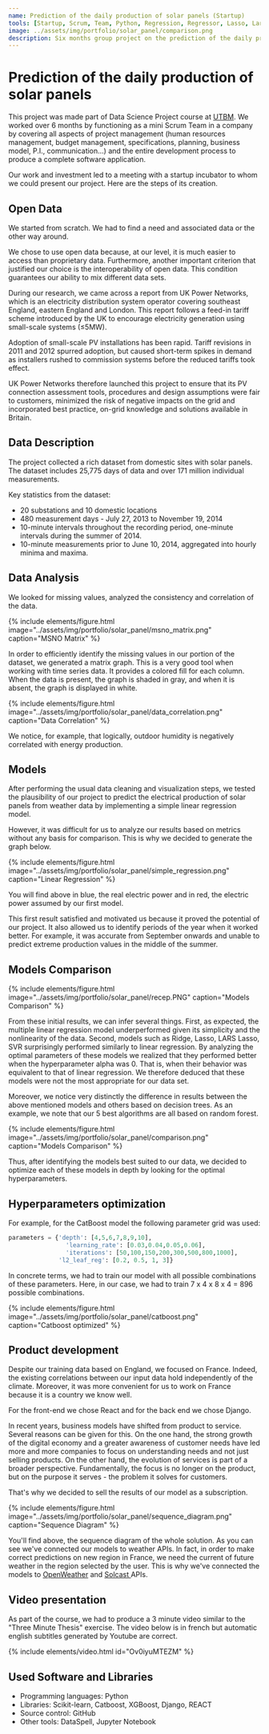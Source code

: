 ```yaml
---
name: Prediction of the daily production of solar panels (Startup)
tools: [Startup, Scrum, Team, Python, Regression, Regressor, Lasso, Lars, XGboost, LightGBM, Neural Networks, Elastic Net, Kernel Ridge, Catboost]
image: ../assets/img/portfolio/solar_panel/comparison.png
description: Six months group project on the prediction of the daily production of solar panels which gave rise to the beginnings of a startup.
---
```


# Prediction of the daily production of solar panels

This project was made part of Data Science Project course at <a href="https://www.utbm.fr/" target="_blank" rel="noopener noreferrer">UTBM</a>. We worked over 6 months by functioning as a mini Scrum Team in a company by covering all aspects of project management (human resources management, budget management, specifications, planning, business model, P.I., communication...) and the entire development process to produce a complete software application.

Our work and investment led to a meeting with a startup incubator to whom we could present our project. Here are the steps of its creation.

## Open Data

We started from scratch. We had to find a need and associated data or the other way around. 

We chose to use open data because, at our level, it is much easier to access than proprietary data. Furthermore, another important criterion that justified our choice is the interoperability of open data. This condition guarantees our ability to mix different data sets. 

During our research, we came across a report from UK Power Networks, which is an electricity distribution system operator covering southeast England, eastern England and London. This report follows a feed-in tariff scheme introduced by the UK to encourage electricity generation using small-scale systems (≤5MW).

Adoption of small-scale PV installations has been rapid. Tariff revisions in 2011 and 2012 spurred adoption, but caused short-term spikes in demand as installers rushed to commission systems before the reduced tariffs took effect.

UK Power Networks therefore launched this project to ensure that its PV connection assessment tools, procedures and design assumptions were fair to customers, minimized the risk of negative impacts on the grid and incorporated best practice, on-grid knowledge and solutions available in Britain.

## Data Description

The project collected a rich dataset from domestic sites with solar panels. The dataset includes 25,775 days of data and over 171 million individual measurements.

Key statistics from the dataset:
- 20 substations and 10 domestic locations
- 480 measurement days - July 27, 2013 to November 19, 2014
- 10-minute intervals throughout the recording period, one-minute intervals during the summer of 2014.
- 10-minute measurements prior to June 10, 2014, aggregated into hourly minima and maxima.

## Data Analysis

We looked for missing values, analyzed the consistency and correlation of the data. 

{% include elements/figure.html image="../assets/img/portfolio/solar_panel/msno_matrix.png" caption="MSNO Matrix" %}

In order to efficiently identify the missing values in our portion of the dataset, we generated a matrix graph. This is a very good tool when working with time series data. It provides a colored fill for each column. When the data is present, the graph is shaded in gray, and when it is absent, the graph is displayed in white. 

{% include elements/figure.html image="../assets/img/portfolio/solar_panel/data_correlation.png" caption="Data Correlation" %}

We notice, for example, that logically, outdoor humidity is negatively correlated with energy production. 

## Models

After performing the usual data cleaning and visualization steps, we tested the plausibility of our project to predict the electrical production of solar panels from weather data by implementing a simple linear regression model. 

However, it was difficult for us to analyze our results based on metrics without any basis for comparison. This is why we decided to generate the graph below.

{% include elements/figure.html image="../assets/img/portfolio/solar_panel/simple_regression.png" caption="Linear Regression" %}

You will find above in blue, the real electric power and in red, the electric power assumed by our first model.

This first result satisfied and motivated us because it proved the potential of our project. It also allowed us to identify periods of the year when it worked better. For example, it was accurate from September onwards and unable to predict extreme production values in the middle of the summer. 


## Models Comparison

{% include elements/figure.html image="../assets/img/portfolio/solar_panel/recep.PNG" caption="Models Comparison" %}

From these initial results, we can infer several things. 
First, as expected, the multiple linear regression model underperformed given its simplicity and the nonlinearity of the data. 
Second, models such as Ridge, Lasso, LARS Lasso, SVR surprisingly performed similarly to linear regression. By analyzing the optimal parameters of these models we realized that they performed better when the hyperparameter alpha was 0. That is, when their behavior was equivalent to that of linear regression.
We therefore deduced that these models were not the most appropriate for our data set. 

Moreover, we notice very distinctly the difference in results between the above mentioned models and others based on decision trees. As an example, we note that our 5 best algorithms are all based on random forest. 

{% include elements/figure.html image="../assets/img/portfolio/solar_panel/comparison.png" caption="Models Comparison" %}

Thus, after identifying the models best suited to our data, we decided to optimize each of these models in depth by looking for the optimal hyperparameters.


## Hyperparameters optimization

For example, for the CatBoost model the following parameter grid was used:

```python
parameters = {'depth': [4,5,6,7,8,9,10],
                'learning_rate': [0.03,0.04,0.05,0.06],
                'iterations': [50,100,150,200,300,500,800,1000],
              'l2_leaf_reg': [0.2, 0.5, 1, 3]}
```
In concrete terms, we had to train our model with all possible combinations of these parameters. Here, in our case, we had to train 7 x 4 x 8 x 4 = 896 possible combinations.

{% include elements/figure.html image="../assets/img/portfolio/solar_panel/catboost.png" caption="Catboost optimized" %}

## Product development

Despite our training data based on England, we focused on France. Indeed, the existing correlations between our input data hold independently of the climate. Moreover, it was more convenient for us to work on France because it is a country we know well.

For the front-end we chose React and for the back end we chose Django.

In recent years, business models have shifted from product to service. Several reasons can be given for this. On the one hand, the strong growth of the digital economy and a greater awareness of customer needs have led more and more companies to focus on understanding needs and not just selling products.  On the other hand, the evolution of services is part of a broader perspective. Fundamentally, the focus is no longer on the product, but on the purpose it serves - the problem it solves for customers.

That's why we decided to sell the results of our model as a subscription.

{% include elements/figure.html image="../assets/img/portfolio/solar_panel/sequence_diagram.png" caption="Sequence Diagram" %}

You'll find above, the sequence diagram of the whole solution. As you can see we've connected our models to weather APIs. In fact, in order to make correct predictions on new region in France, we need the current of future weather in the region selected by the user. This is why we've connected the models to <a href="https://openweathermap.org/" target="_blank" rel="noopener noreferrer">OpenWeather</a> and <a href="https://solcast.com/" target="_blank" rel="noopener noreferrer">Solcast </a> APIs.

## Video presentation 

As part of the course, we had to produce a 3 minute video similar to the "Three Minute Thesis" exercise. The video below is in french but automatic english subtitles generated by Youtube are correct. 

{% include elements/video.html id="Ov0iyuMTEZM" %}

## Used Software and Libraries
- Programming languages: Python
- Libraries: Scikit-learn, Catboost, XGBoost, Django, REACT 
- Source control: GitHub
- Other tools: DataSpell, Jupyter Notebook
